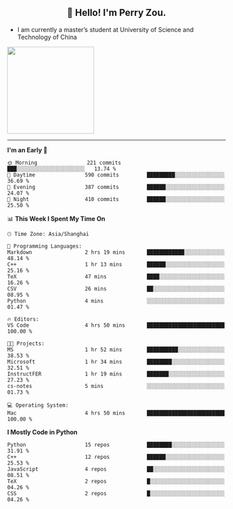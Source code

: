 <h2 align="center">👋 Hello! I'm Perry Zou.</h2>

- I am currently a master’s student at University of Science and Technology of China

<img height=200 align="center" src="https://github-readme-stats.vercel.app/api?username=zonepg" />

-------

<!--START_SECTION:waka-->
**I'm an Early 🐤** 

```text
🌞 Morning                221 commits         ███░░░░░░░░░░░░░░░░░░░░░░   13.74 % 
🌆 Daytime                590 commits         █████████░░░░░░░░░░░░░░░░   36.69 % 
🌃 Evening                387 commits         ██████░░░░░░░░░░░░░░░░░░░   24.07 % 
🌙 Night                  410 commits         ██████░░░░░░░░░░░░░░░░░░░   25.50 % 
```


📊 **This Week I Spent My Time On** 

```text
🕑︎ Time Zone: Asia/Shanghai

💬 Programming Languages: 
Markdown                 2 hrs 19 mins       ████████████░░░░░░░░░░░░░   48.14 % 
C++                      1 hr 13 mins        ██████░░░░░░░░░░░░░░░░░░░   25.16 % 
TeX                      47 mins             ████░░░░░░░░░░░░░░░░░░░░░   16.26 % 
CSV                      26 mins             ██░░░░░░░░░░░░░░░░░░░░░░░   08.95 % 
Python                   4 mins              ░░░░░░░░░░░░░░░░░░░░░░░░░   01.47 % 

🔥 Editors: 
VS Code                  4 hrs 50 mins       █████████████████████████   100.00 % 

🐱‍💻 Projects: 
MS                       1 hr 52 mins        ██████████░░░░░░░░░░░░░░░   38.53 % 
Microsoft                1 hr 34 mins        ████████░░░░░░░░░░░░░░░░░   32.51 % 
InstructFER              1 hr 19 mins        ███████░░░░░░░░░░░░░░░░░░   27.23 % 
cs-notes                 5 mins              ░░░░░░░░░░░░░░░░░░░░░░░░░   01.73 % 

💻 Operating System: 
Mac                      4 hrs 50 mins       █████████████████████████   100.00 % 
```

**I Mostly Code in Python** 

```text
Python                   15 repos            ████████░░░░░░░░░░░░░░░░░   31.91 % 
C++                      12 repos            ██████░░░░░░░░░░░░░░░░░░░   25.53 % 
JavaScript               4 repos             ██░░░░░░░░░░░░░░░░░░░░░░░   08.51 % 
TeX                      2 repos             █░░░░░░░░░░░░░░░░░░░░░░░░   04.26 % 
CSS                      2 repos             █░░░░░░░░░░░░░░░░░░░░░░░░   04.26 % 
```




<!--END_SECTION:waka-->
